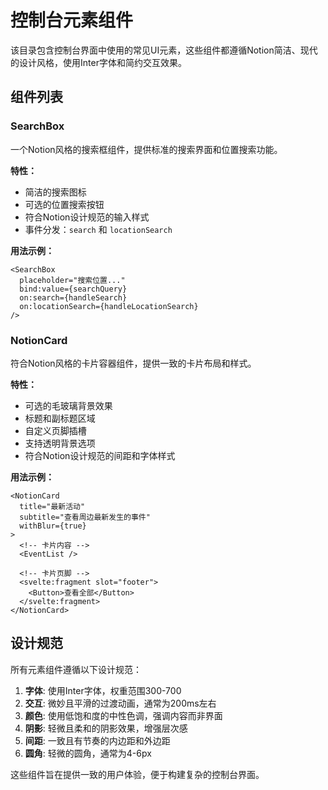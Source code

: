 # 控制台元素组件

该目录包含控制台界面中使用的常见UI元素，这些组件都遵循Notion简洁、现代的设计风格，使用Inter字体和简约交互效果。

## 组件列表

### SearchBox

一个Notion风格的搜索框组件，提供标准的搜索界面和位置搜索功能。

**特性：**
- 简洁的搜索图标
- 可选的位置搜索按钮
- 符合Notion设计规范的输入样式
- 事件分发：`search` 和 `locationSearch`

**用法示例：**
```svelte
<SearchBox 
  placeholder="搜索位置..." 
  bind:value={searchQuery} 
  on:search={handleSearch}
  on:locationSearch={handleLocationSearch}
/>
```

### NotionCard

符合Notion风格的卡片容器组件，提供一致的卡片布局和样式。

**特性：**
- 可选的毛玻璃背景效果
- 标题和副标题区域
- 自定义页脚插槽
- 支持透明背景选项
- 符合Notion设计规范的间距和字体样式

**用法示例：**
```svelte
<NotionCard 
  title="最新活动" 
  subtitle="查看周边最新发生的事件"
  withBlur={true}
>
  <!-- 卡片内容 -->
  <EventList />
  
  <!-- 卡片页脚 -->
  <svelte:fragment slot="footer">
    <Button>查看全部</Button>
  </svelte:fragment>
</NotionCard>
```

## 设计规范

所有元素组件遵循以下设计规范：

1. **字体**: 使用Inter字体，权重范围300-700
2. **交互**: 微妙且平滑的过渡动画，通常为200ms左右
3. **颜色**: 使用低饱和度的中性色调，强调内容而非界面
4. **阴影**: 轻微且柔和的阴影效果，增强层次感
5. **间距**: 一致且有节奏的内边距和外边距
6. **圆角**: 轻微的圆角，通常为4-6px

这些组件旨在提供一致的用户体验，便于构建复杂的控制台界面。
